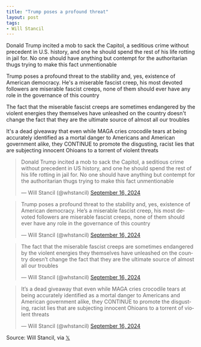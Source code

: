 ```yaml
---
title: "Trump poses a profound threat"
layout: post
tags:
- Will Stancil
---
```


Donald Trump incited a mob to sack the Capitol, a seditious crime without precedent in U.S. history, and one he should spend the rest of his life rotting in jail for. No one should have anything but contempt for the authoritarian thugs trying to make this fact unmentionable

Trump poses a profound threat to the stability and, yes, existence of American democracy. He's a miserable fascist creep, his most devoted followers are miserable fascist creeps, none of them should ever have any role in the governance of this country

The fact that the miserable fascist creeps are sometimes endangered by the violent energies they themselves have unleashed on the country doesn't change the fact that they are the ultimate source of almost all our troubles

It's a dead giveaway that even while MAGA cries crocodile tears at being accurately identified as a mortal danger to Americans and American government alike, they CONTINUE to promote the disgusting, racist lies that are subjecting innocent Ohioans to a torrent of violent threats

<blockquote class="twitter-tweet"><p lang="en" dir="ltr">Donald Trump incited a mob to sack the Capitol, a seditious crime without precedent in US history, and one he should spend the rest of his life rotting in jail for. No one should have anything but contempt for the authoritarian thugs trying to make this fact unmentionable</p>&mdash; Will Stancil (@whstancil) <a href="https://twitter.com/whstancil/status/1835784203390353859?ref_src=twsrc%5Etfw">September 16, 2024</a></blockquote> <script async src="https://platform.twitter.com/widgets.js" charset="utf-8"></script>

<blockquote class="twitter-tweet"><p lang="en" dir="ltr">Trump poses a profound threat to the stability and, yes, existence of American democracy. He’s a miserable fascist creep, his most devoted followers are miserable fascist creeps, none of them should ever have any role in the governance of this country</p>&mdash; Will Stancil (@whstancil) <a href="https://twitter.com/whstancil/status/1835784862340649013?ref_src=twsrc%5Etfw">September 16, 2024</a></blockquote> <script async src="https://platform.twitter.com/widgets.js" charset="utf-8"></script>

<blockquote class="twitter-tweet"><p lang="en" dir="ltr">The fact that the miserable fascist creeps are sometimes endangered by the violent energies they themselves have unleashed on the country doesn’t change the fact that they are the ultimate source of almost all our troubles</p>&mdash; Will Stancil (@whstancil) <a href="https://twitter.com/whstancil/status/1835785124811772065?ref_src=twsrc%5Etfw">September 16, 2024</a></blockquote> <script async src="https://platform.twitter.com/widgets.js" charset="utf-8"></script>

<blockquote class="twitter-tweet"><p lang="en" dir="ltr">It’s a dead giveaway that even while MAGA cries crocodile tears at being accurately identified as a mortal danger to Americans and American government alike, they CONTINUE to promote the disgusting, racist lies that are subjecting innocent Ohioans to a torrent of violent threats</p>&mdash; Will Stancil (@whstancil) <a href="https://twitter.com/whstancil/status/1835787029407584627?ref_src=twsrc%5Etfw">September 16, 2024</a></blockquote> <script async src="https://platform.twitter.com/widgets.js" charset="utf-8"></script>

Source: Will Stancil, via [𝕏](https://x.com)
